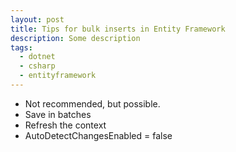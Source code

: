 ```yaml
---
layout: post
title: Tips for bulk inserts in Entity Framework
description: Some description
tags:
  - dotnet
  - csharp
  - entityframework
---
```


* Not recommended, but possible.
* Save in batches
* Refresh the context
* AutoDetectChangesEnabled = false